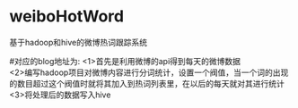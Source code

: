 # weiboHotWord
基于hadoop和hive的微博热词跟踪系统

#对应的blog地址为:
<1>首先是利用微博的api得到每天的微博数据</br>
<2>编写hadoop项目对微博内容进行分词统计，设置一个阀值，当一个词的出现的数目超过这个阀值时就将其加入到热词列表里，在以后的每天就对其进行统计</br>
<3>将处理后的数据写入hive</br>
